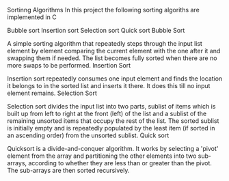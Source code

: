 Sortinng Algorithms
In this project the following sorting algoriths are implemented in C

Bubble sort
Insertion sort
Selection sort
Quick sort
Bubble Sort


A simple sorting algorithm that repeatedly steps through the input list element by element comparing the current element with the one after it and swapping them if needed. The list becomes fully sorted when there are no more swaps to be performed.
Insertion Sort


Insertion sort repeatedly consumes one input element and finds the location it belongs to in the sorted list and inserts it there. It does this till no input element remains.
Selection Sort


Selection sort divides the input list into two parts, sublist of items which is built up from left to right at the front (left) of the list and a sublist of the remaining unsorted items that occupy the rest of the list. The sorted sublist is initially empty and is repeatedly populated by the least item (if sorted in an ascending order) from the unsorted sublist.
Quick sort


Quicksort is a divide-and-conquer algorithm. It works by selecting a 'pivot' element from the array and partitioning the other elements into two sub-arrays, according to whether they are less than or greater than the pivot. The sub-arrays are then sorted recursively.
